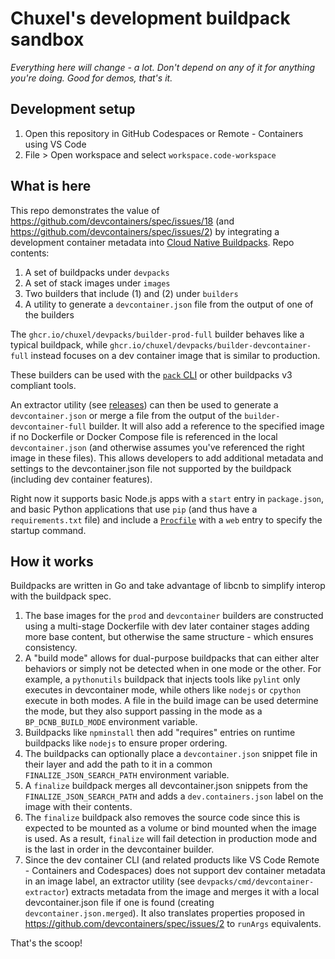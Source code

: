 # Chuxel's development buildpack sandbox

*Everything here will change - a lot. Don't depend on any of it for anything you're doing. Good for demos, that's it.*

## Development setup

1. Open this repository in GitHub Codespaces or Remote - Containers using VS Code
2. File > Open workspace and select `workspace.code-workspace`

## What is here

This repo demonstrates the value of https://github.com/devcontainers/spec/issues/18 (and https://github.com/devcontainers/spec/issues/2) by integrating a development container metadata into [Cloud Native Buildpacks](https://buildpacks.io/). Repo contents:

1. A set of buildpacks under `devpacks`
2. A set of stack images under `images`
3. Two builders that include (1) and (2) under `builders`
4. A utility to generate a `devcontainer.json` file from the output of one of the builders

The `ghcr.io/chuxel/devpacks/builder-prod-full` builder behaves like a typical buildpack, while `ghcr.io/chuxel/devpacks/builder-devcontainer-full` instead focuses on a dev container image that is similar to production. 

These builders can be used with the [`pack` CLI](https://buildpacks.io/docs/tools/pack/) or other buildpacks v3 compliant tools. 

An extractor utility (see [releases](https://github.com/Chuxel/devpacks/releases)) can then be used to generate a `devcontainer.json` or merge a file from the output of the `builder-devcontainer-full` builder. It will also add a reference to the specified image if no Dockerfile or Docker Compose file is referenced in the local `devcontainer.json` (and otherwise assumes you've referenced the right image in these files). This allows developers to add additional metadata and settings to the devcontainer.json file not supported by the buildpack (including dev container features).

Right now it supports basic Node.js apps with a `start` entry in `package.json`, and basic Python applications that use `pip` (and thus have a `requirements.txt` file) and include a [`Procfile`](https://devcenter.heroku.com/articles/procfile) with a `web` entry to specify the startup command.

## How it works

Buildpacks are written in Go and take advantage of libcnb to simplify interop with the buildpack spec.

1. The base images for the `prod` and `devcontainer` builders are constructed using a multi-stage Dockerfile with dev later container stages adding more base content, but otherwise the same structure - which ensures consistency.
2. A "build mode" allows for dual-purpose buildpacks that can either alter behaviors or simply not be detected when in one mode or the other. For example, a `pythonutils` buildpack that injects tools like `pylint` only executes in devcontainer mode, while others like `nodejs` or `cpython` execute in both modes. A file in the build image can be used determine the mode, but they also support passing in the mode as a `BP_DCNB_BUILD_MODE` environment variable.
3. Buildpacks like `npminstall` then add "requires" entries on runtime buildpacks like `nodejs` to ensure proper ordering. 
4. The buildpacks can optionally place a `devcontainer.json` snippet file in their layer and add the path to it in a common `FINALIZE_JSON_SEARCH_PATH` environment variable. 
4. A `finalize` buildpack merges all devcontainer.json snippets from the `FINALIZE_JSON_SEARCH_PATH` and adds a `dev.containers.json` label on the image with their contents.
5. The `finalize` buildpack also removes the source code since this is expected to be mounted as a volume or bind mounted when the image is used. As a result, `finalize` will fail detection in production mode and is the last in order in the devcontainer builder.
7. Since the dev container CLI (and related products like VS Code Remote - Containers and Codespaces) does not support dev container metadata in an image label, an extractor utility (see `devpacks/cmd/devcontainer-extractor`) extracts metadata from the image and merges it with a local devcontainer.json file if one is found (creating `devcontainer.json.merged`). It also translates properties proposed in https://github.com/devcontainers/spec/issues/2 to `runArgs` equivalents.

That's the scoop!